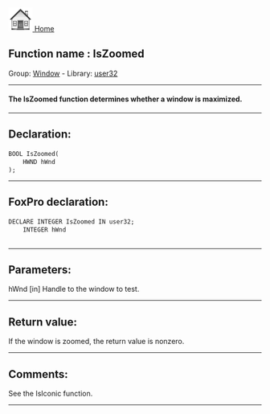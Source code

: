 [<img src="../../images/home.png"> Home ](https://github.com/VFPX/Win32API)  

## Function name : IsZoomed
Group: [Window](../../functions_group.md#Window)  -  Library: [user32](../../../libraries.md#user32)  
***  


#### The IsZoomed function determines whether a window is maximized. 
***  


## Declaration:
```foxpro  
BOOL IsZoomed(
	HWND hWnd
);  
```  
***  


## FoxPro declaration:
```foxpro  
DECLARE INTEGER IsZoomed IN user32;
	INTEGER hWnd
  
```  
***  


## Parameters:
hWnd
[in] Handle to the window to test.   
***  


## Return value:
If the window is zoomed, the return value is nonzero.  
***  


## Comments:
See the IsIconic function.  
  
***  

